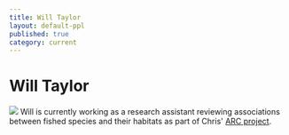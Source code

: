 ```yaml
---
title: Will Taylor
layout: default-ppl
published: true
category: current
---
```


# Will Taylor
![](/images/people/Will-Taylor.jpeg)
Will is currently working as a research assistant reviewing associations between fished species and their habitats as part of Chris' [ARC project](http://www.seascapemodels.org/research/2015/11/03/decra.html). 
